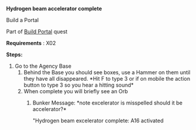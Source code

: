 **Hydrogen beam accelerator complete**

Build a Portal

Part of [Build Portal](#_1a7nl8n5v3hm) quest

**Requirements** : X02

**Steps:**

1. Go to the Agency Base
	1. Behind the Base you should see boxes, use a Hammer on them until they have all disappeared. \*Hit F to type 3 or if on mobile the action button to type 3 so you hear a hitting sound\*
	2. When complete you will briefly see an Orb
		1. Bunker Message: \*note excelerator is misspelled should it be accelerator?\*
 
			"Hydrogen beam excelerator complete: A16 activated
